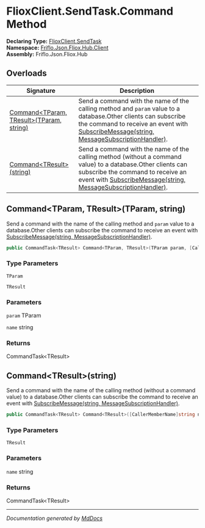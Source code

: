 ﻿<!--  
  <auto-generated>   
    The contents of this file were generated by a tool.  
    Changes to this file may be list if the file is regenerated  
  </auto-generated>   
-->

# FlioxClient.SendTask.Command Method

**Declaring Type:** [FlioxClient.SendTask](../index.md)  
**Namespace:** [Friflo.Json.Fliox.Hub.Client](../../../index.md)  
**Assembly:** Friflo.Json.Fliox.Hub

## Overloads

| Signature                                                                         | Description                                                                                                                                                                                                                                                                                              |
| --------------------------------------------------------------------------------- | -------------------------------------------------------------------------------------------------------------------------------------------------------------------------------------------------------------------------------------------------------------------------------------------------------- |
| [Command\<TParam, TResult\>(TParam, string)](#commandtparam-tresulttparam-string) | Send a command with the name of the calling method and `param` value to a database.Other clients can subscribe the command to receive an event with [SubscribeMessage(string, MessageSubscriptionHandler)](../../methods/SubscribeMessage.md#subscribemessagestring-messagesubscriptionhandler).         |
| [Command\<TResult\>(string)](#commandtresultstring)                               | Send a command with the name of the calling method (without a command value) to a database.Other clients can subscribe the command to receive an event with [SubscribeMessage(string, MessageSubscriptionHandler)](../../methods/SubscribeMessage.md#subscribemessagestring-messagesubscriptionhandler). |

## Command\<TParam, TResult\>(TParam, string)

Send a command with the name of the calling method and `param` value to a database.Other clients can subscribe the command to receive an event with [SubscribeMessage(string, MessageSubscriptionHandler)](../../methods/SubscribeMessage.md#subscribemessagestring-messagesubscriptionhandler).

```csharp
public CommandTask<TResult> Command<TParam, TResult>(TParam param, [CallerMemberName]string name = "");
```

### Type Parameters

`TParam`

`TResult`

### Parameters

`param`  TParam

`name`  string

### Returns

CommandTask\<TResult\>

## Command\<TResult\>(string)

Send a command with the name of the calling method (without a command value) to a database.Other clients can subscribe the command to receive an event with [SubscribeMessage(string, MessageSubscriptionHandler)](../../methods/SubscribeMessage.md#subscribemessagestring-messagesubscriptionhandler).

```csharp
public CommandTask<TResult> Command<TResult>([CallerMemberName]string name = "");
```

### Type Parameters

`TResult`

### Parameters

`name`  string

### Returns

CommandTask\<TResult\>

___

*Documentation generated by [MdDocs](https://github.com/ap0llo/mddocs)*
